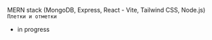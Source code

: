 MERN stack (MongoDB, Express, React - Vite,  Tailwind CSS, Node.js) `Плетки и отметки`
- in progress
